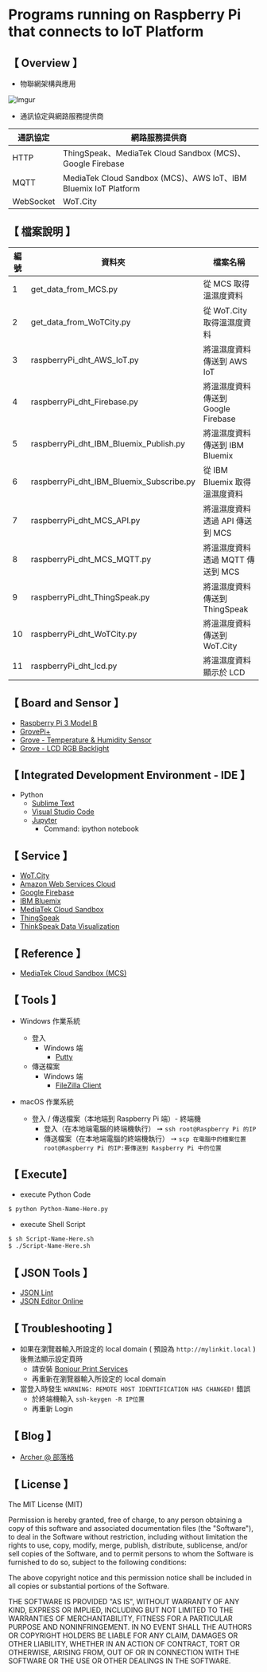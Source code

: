# Programs running on Raspberry Pi that connects to IoT Platform
     
## 【 Overview 】
           
* 物聯網架構與應用
 
![Imgur](http://i.imgur.com/pZykKHV.png)

* 通訊協定與網路服務提供商

| 通訊協定 | 網路服務提供商 |
|---|---|
| HTTP | ThingSpeak、MediaTek Cloud Sandbox (MCS)、Google Firebase |
| MQTT | MediaTek Cloud Sandbox (MCS)、AWS IoT、IBM Bluemix IoT Platform |
| WebSocket | WoT.City |

## 【 檔案說明 】

| 編號 | 資料夾 |  檔案名稱 |
|---|---|---|
| 1 | get_data_from_MCS.py | 從 MCS 取得溫濕度資料 |
| 2 | get_data_from_WoTCity.py | 從 WoT.City 取得溫濕度資料 |
| 3 | raspberryPi_dht_AWS_IoT.py | 將溫濕度資料傳送到 AWS IoT |
| 4 | raspberryPi_dht_Firebase.py | 將溫濕度資料傳送到 Google Firebase |
| 5 | raspberryPi_dht_IBM_Bluemix_Publish.py | 將溫濕度資料傳送到 IBM Bluemix |
| 6 | raspberryPi_dht_IBM_Bluemix_Subscribe.py | 從 IBM Bluemix 取得溫濕度資料 |
| 7 | raspberryPi_dht_MCS_API.py | 將溫濕度資料透過 API 傳送到 MCS |
| 8 | raspberryPi_dht_MCS_MQTT.py | 將溫濕度資料透過 MQTT 傳送到 MCS |
| 9 | raspberryPi_dht_ThingSpeak.py | 將溫濕度資料傳送到 ThingSpeak |
| 10 | raspberryPi_dht_WoTCity.py | 將溫濕度資料傳送到 WoT.City |
| 11 | raspberryPi_dht_lcd.py | 將溫濕度資料顯示於 LCD |

## 【 Board and Sensor 】

* [Raspberry Pi 3 Model B](https://www.seeedstudio.com/Raspberry-Pi-3-Model-B-p-2625.html)
* [GrovePi+ ](https://www.seeedstudio.com/GrovePi%2B-p-2241.html)
* [Grove - Temperature & Humidity Sensor](https://www.seeedstudio.com/Grove-Temp%26Humi-Sensor-p-745.html)
* [Grove - LCD RGB Backlight](https://www.seeedstudio.com/Grove-LCD-RGB-Backlight-p-1643.html)

## 【 Integrated Development Environment - IDE 】

 * Python
   * [Sublime Text](https://www.sublimetext.com/)
   * [Visual Studio Code](https://code.visualstudio.com/b?utm_expid=101350005-27.GqBWbOBuSRqlazQC_nNSRg.1&utm_referrer=https%3A%2F%2Fwww.google.com.tw%2F)
   * [Jupyter](http://jupyter.org/)
     * Command: ipython notebook

## 【 Service 】

* [WoT.City](https://wotcity.com/)
* [Amazon Web Services Cloud](https://aws.amazon.com/tw/)
* [Google Firebase](https://firebase.google.com/)
* [IBM Bluemix](https://console.ng.bluemix.net/)
* [MediaTek Cloud Sandbox](https://mcs.mediatek.com)
* [ThingSpeak](https://thingspeak.com/)
* [ThinkSpeak Data Visualization](nrl.iis.sinica.edu.tw/LASS/PM25.php?site=III&city=台北市&district=信義區&channel=152239&apikey=9ND1FVDPKLQGPDRI)

## 【 Reference 】

* [MediaTek Cloud Sandbox (MCS)](https://mcs.mediatek.com/resources/zh-TW/latest/api_references/)

## 【 Tools 】
 * Windows 作業系統
   *  登入
      * Windows 端
        * [Putty](https://the.earth.li/~sgtatham/putty/latest/x86/putty.exe)
   *  傳送檔案 
      * Windows 端
        * [FileZilla Client](https://filezilla-project.org/)

 * macOS 作業系統
   *  登入 / 傳送檔案（本地端到 Raspberry Pi 端）- 終端機
      * 登入（在本地端電腦的終端機執行） ➙ ```ssh root@Raspberry Pi 的IP```
      * 傳送檔案（在本地端電腦的終端機執行） ➙ ```scp 在電腦中的檔案位置 root@Raspberry Pi 的IP:要傳送到 Raspberry Pi 中的位置```

## 【 Execute】

 * execute Python Code
```bash
$ python Python-Name-Here.py
```

 * execute Shell Script
```bash
$ sh Script-Name-Here.sh
$ ./Script-Name-Here.sh
```

## 【 JSON Tools 】
 * [JSON Lint](http://jsonlint.com/)
 * [JSON Editor Online](http://www.jsoneditoronline.org/)

## 【 Troubleshooting 】
 * 如果在瀏覽器輸入所設定的 local domain ( 預設為 ```http://mylinkit.local``` ) 後無法顯示設定頁時
   *  請安裝 [Bonjour Print Services](https://support.apple.com/kb/dl999?locale=zh_TW)
   *  再重新在瀏覽器輸入所設定的 local domain 
 * 當登入時發生 ```WARNING: REMOTE HOST IDENTIFICATION HAS CHANGED!``` 錯誤
   * 於終端機輸入 ```ssh-keygen -R IP位置 ```
   * 再重新 Login
   
## 【 Blog 】
* [Archer @ 部落格](https://github.com/ArcherHuang/MyBlog/blob/master/README.md)

## 【 License 】

The MIT License (MIT)

Permission is hereby granted, free of charge, to any person obtaining a copy of this software and associated documentation files (the "Software"), to deal in the Software without restriction, including without limitation the rights to use, copy, modify, merge, publish, distribute, sublicense, and/or sell copies of the Software, and to permit persons to whom the Software is furnished to do so, subject to the following conditions:

The above copyright notice and this permission notice shall be included in all copies or substantial portions of the Software.

THE SOFTWARE IS PROVIDED "AS IS", WITHOUT WARRANTY OF ANY KIND, EXPRESS OR IMPLIED, INCLUDING BUT NOT LIMITED TO THE WARRANTIES OF MERCHANTABILITY, FITNESS FOR A PARTICULAR PURPOSE AND NONINFRINGEMENT. IN NO EVENT SHALL THE AUTHORS OR COPYRIGHT HOLDERS BE LIABLE FOR ANY CLAIM, DAMAGES OR OTHER LIABILITY, WHETHER IN AN ACTION OF CONTRACT, TORT OR OTHERWISE, ARISING FROM, OUT OF OR IN CONNECTION WITH THE SOFTWARE OR THE USE OR OTHER DEALINGS IN THE SOFTWARE.



 



